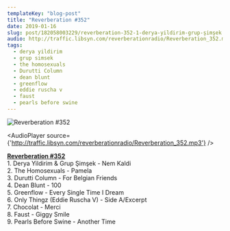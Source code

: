 ```yaml
---
templateKey: "blog-post"
title: "Reverberation #352"
date: 2019-01-16
slug: post/182058003229/reverberation-352-1-derya-yildirim-grup-şimşek
audio: http://traffic.libsyn.com/reverberationradio/Reverberation_352.mp3
tags:
  - derya yildirim
  - grup simsek
  - the homosexuals
  - Durutti Column
  - dean blunt
  - greenflow
  - eddie ruscha v
  - faust
  - pearls before swine
---
```


![Reverberation #352](../images/17d0fcc4a3f1aae84757a8ac6084e85fd272a7e25a74aca86e5e67a98a467476.jpg)

<AudioPlayer source={'http://traffic.libsyn.com/reverberationradio/Reverberation_352.mp3'} />

<p><b><a href="http://traffic.libsyn.com/reverberationradio/Reverberation_352.mp3">Reverberation #352</a><br /></b>1. Derya Yildirim &amp; Grup &#350;im&#351;ek - Nem Kaldi<br />2. The Homosexuals - Pamela<br />3. Durutti Column - For Belgian Friends<br />4. Dean Blunt - 100<br />5. Greenflow - Every Single Time I Dream<br />6. Only Thingz (Eddie Ruscha V) - Side A/Excerpt<br />7. Chocolat - Merci<br />8. Faust - Giggy Smile<br />9. Pearls Before Swine - Another Time<br /></p>
